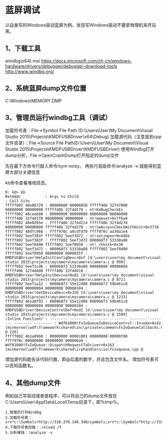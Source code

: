# 蓝屏调试

以自身写的Windows驱动蓝屏为例，发现写Windows驱动不要拿物理机来开玩笑。

## 1、下载工具
windbg(x64).msi
https://docs.microsoft.com/zh-cn/windows-hardware/drivers/debugger/debugger-download-tools
http://www.windbg.org/

## 2、系统蓝屏dump文件位置
‪C:\Windows\MEMORY.DMP

## 3、管理员运行windbg工具（调试）
加载符号表：File->Symbol File Path (D:\Users\User\My Document\Visual Studio 2015\Projects\KMDFUSBDriver\x64\Debug)
加载源代码（注意是到cpp文件目录）：File->Source File Path(D:\Users\User\My Document\Visual Studio 2015\Projects\KMDFUSBDriver\KMDFUSBDriver)
使用Windbg打开dump分析，File->OpenCrashDump打开指定的dump文件

先在最下方命令行敲入命令!sym noisy。
再执行高级命令!analyze -v 就能得到蓝屏大部分关键信息

kb命令查看堆栈信息。
```
0: kd> kb
RetAddr           : Args to Child                                                           : Call Site
fffff802`48e86729 : 00000000`00000050 fffff40b`32f47000 00000000`00000000 fffff40b`32f4d170 : nt!KeBugCheckEx
fffff802`48ceeb80 : 00000000`00000000 00000000`00000000 fffff40b`32f4d1f0 00000000`00000000 : nt!memset+0x7f6a9
fffff802`48e0205e : fffff40b`32f4d214 fffff40b`32f4d270 00000000`00000000 fffff40b`32f4d270 : nt!SeAccessCheckWithHint+0x3710
fffff802`48dfc966 : ffff970c`a8cdfd70 ffff970c`aa3da1e4 fffff802`5eef383f fffff802`5eef3d72 : nt!setjmpex+0x446e
fffff802`5eef383f : fffff802`5eef3d72 000068f3`53330a88 fffff802`5eef8400 fffff802`5eef8950 : nt!_chkstk+0x36
fffff802`5eef3d72 : 000068f3`53330a88 fffff802`5eef8400 fffff802`5eef8950 00000000`0000035f : KMDFUSBDriver!HelpInitConfigDesc+0xf [d:\users\user\my document\visual studio 2015\projects\mycamera\mycamera\camera.c @ 999]
fffff802`5eef2cd6 : 000068f3`53330a88 00000000`00000004 fffff40b`32f4d408 fffff40b`32f4d410 : KMDFUSBDriver!HelpInitDevice+0x82 [d:\users\user\my document\visual studio 2015\projects\mycamera\mycamera\camera.c @ 872]
fffff802`5eef1a12 : 000068f3`55e12d08 000068f3`59b461c8 00000000`00000004 00000000`00000104 : KMDFUSBDriver!GetDeviceDesc+0x326 [d:\users\user\my document\visual studio 2015\projects\mycamera\mycamera\camera.c @ 1233]
fffff802`4b1a8f93 : 000068f3`55e12d08 000068f3`59b461c8 00000000`00000004 00000000`00000104 : KMDFUSBDriver!DeviceControlDef+0xd2 [d:\users\user\my document\visual studio 2015\projects\mycamera\mycamera\camera.c @ 1589]
(Inline Function) : --------`-------- --------`-------- --------`-------- --------`-------- : Wdf01000!FxIoQueueIoDeviceControl::Invoke+0x42 [minkernel\wdf\framework\shared\inc\private\common\FxIoQueueCallbacks.hpp @ 226]
fffff802`4b1a8960 : 00000000`00001001 00000000`00000f00 ffff970c`00000000 00000000`000000a0 : Wdf01000!FxIoQueue::DispatchRequestToDriver+0x163 [minkernel\wdf\framework\shared\irphandlers\io\fxioqueue.cpp @
```
增加源代码能告诉代码行数，即@后面的数字，并且包含文件名。
增加符号表可以告知函数名。

## 4、其他dump文件
例如自己写驱动或者是程序，可以将自己的dump文件放在C:\Users\User\AppData\Local\Temp目录下，即%tmp%。

```
1.管理员打开WinDbg
2.加载符号表：
srv*c:\Symbols*http://310.370.348.340/symbols;srv*c:\Symbols*http://310.370.347.347/symbols;D:\tmp
4.下载符号表加载：.reload /f
5.分析堆栈：!analyze -v
```


